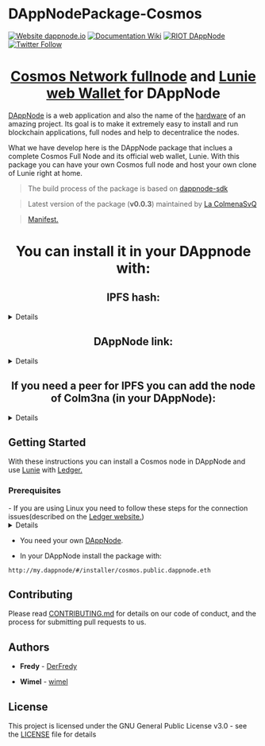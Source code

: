 # DAppNodePackage-Cosmos 

[![Website dappnode.io](https://img.shields.io/badge/Website-dappnode.io-brightgreen.svg)](https://dappnode.io/)
[![Documentation Wiki](https://img.shields.io/badge/Documentation-Wiki-brightgreen.svg)](https://docs.dappnode.io)
[![RIOT DAppNode](https://img.shields.io/badge/RIOT-DAppNode-blue.svg)](https://riot.dappnode.io)
[![Twitter Follow](https://img.shields.io/twitter/follow/espadrine.svg?style=social&label=Follow)](https://twitter.com/dappnode)


<h1 align="center"> <a href="https://github.com/cosmos/gaia/blob/master/docs/join-mainnet.md">Cosmos Network fullnode</a> and <a href="https://github.com/luniehq/lunie">Lunie web Wallet </a> for DAppNode </h1>

[DAppNode](https://github.com/dappnode/DAppNode) is a web application and also the name of the [hardware](https://shop.dappnode.io) of an amazing project.
Its goal is to make it extremely easy to install and run blockchain applications, full nodes and help to decentralice the nodes.

What we have develop here is the DAppNode package that inclues a complete Cosmos Full Node
and its official web wallet, Lunie.
With this package you can have your own Cosmos full node and host your own clone of Lunie right at home.

> The build process of the package is based on [dappnode-sdk](https://github.com/dappnode/DAppNodeSDK)

> Latest version of the package (**v0.0.3**) maintained by [La ColmenaSvQ](https://github.com/Colm3na)

> [Manifest.](dappnode_package.json)



<h1 align="center"> You can install it in your DAppnode with: </h1>


<sumary>
<h2 align="center"> IPFS hash: </h2>
</sumary>
<details>
/ipfs/QmdqdkPRmGSmJXBfwwrmk2fJTDoGJwzPPtfd39kp19GF6v
</details>
  
<sumary>
<h2 align="center"> DAppNode link: </h2>
</sumary>
<details>
  
http://my.dappnode/#/installer/cosmos.public.dappnode.eth
</details>

<sumary>
<h2 align="center"> If you need a peer for IPFS you can add the node of Colm3na (in your DAppNode): </h2>
</sumary>

<details>
http://my.dappnode/#/system/add-ipfs-peer/%2Fdns4%2F06f904705c1cde31.dyndns.dappnode.io%2Ftcp%2F4001%2Fipfs%2FQme3qzA1X2q1agL7rpmej6dS5ygGyyL9obeZ8mCD6KkPQt
</details>

## Getting Started

With these instructions you can install a Cosmos node in DAppNode and use [Lunie](https://github.com/luniehq/lunie) with [Ledger.](https://www.ledger.com)

### Prerequisites

<sumary>
- If you are using Linux you need to follow these steps for the connection issues(described on the <a href="https://support.ledger.com/hc/en-us/articles/115005165269-Fix-connection-issues"> Ledger website.</a>)
</sumary>
<details>
<h3>1. Setup</h3>
<ul>
<li>Check if the plugdev group exists by entering the command:<br />
<pre><code>cat /etc/group | grep plugdev</code></pre>
</li>
<li><strong>Follow the steps below </strong><strong>if the previous command did not return </strong><strong>a result</strong>
<ol>
<li><strong>C</strong>reate the <strong>plugdev</strong> group:<br />
<pre><code>sudo groupadd plugdev</code></pre>
</li>
<li>Check if you are in the group <strong>plugdev</strong> with the command:
<pre><code>groups</code></pre>
</li>
<li>
<p>If the output does not contain <strong>plugdev</strong>, you are not in the <strong>plugdev </strong>group. Enter the command:</p>
<pre><code>sudo gpasswd -a &lt;user&gt; plugdev</code></pre>
<p><strong>Note</strong>: replace &lt;user&gt; by your username, e.g for user "mike", it would be: <strong>sudo gpasswd -a mike plugdev</strong>.</p>
</li>
<li>
<p>Logout and login for the change to take effect. To verify you are now in the <strong>plugdev</strong> group, enter:</p>
<pre><code>groups</code></pre>
and search for a <strong>plugdev</strong> occurrence. If it's not there, you've missed a step and should restart from step 1.</li>
</ol>
</li>
</ul>
<h3>2. Add the udev rules</h3>
<ol>
<li>Enter the following command to automatically add the rules and reload udev:
<pre><code>wget -q -O - https://raw.githubusercontent.com/LedgerHQ/udev-rules/master/add_udev_rules.sh | sudo bash</code></pre>
</li>
</ol>
</details>

- You need your own [DAppNode](https://github.com/dappnode/DAppNode).

- In your DAppNode install the package with:

```
http://my.dappnode/#/installer/cosmos.public.dappnode.eth
```

## Contributing

Please read [CONTRIBUTING.md](https://github.com/dappnode/DAppNode/blob/master/CONTRIBUTING.md) for details on our code of conduct, and the process for submitting pull requests to us.

## Authors

- **Fredy** - [DerFredy](https://github.com/derfredy)

- **Wimel** - [wimel](https://github.com/wimel)

## License 

This project is licensed under the GNU General Public License v3.0 - see the [LICENSE](LICENSE) file for details
